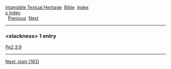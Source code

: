 [Intangible Textual Heritage](../../index)  [Bible](../index) 
[Index](index)   
[s Index](_s_)  
  [Previous](c10536)  [Next](c10538) 

------------------------------------------------------------------------

### &lt;slackness&gt; 1 entry

[Pe2 3:9](../kjv/pe2003.htm#009)  

------------------------------------------------------------------------

[Next: slain (183)](c10538)
